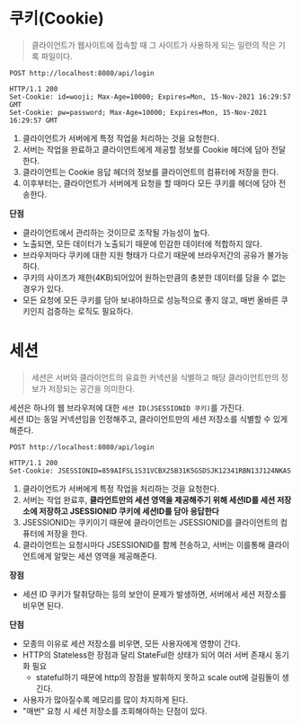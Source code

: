 # 쿠키(Cookie)   
> 클라이언트가 웹사이트에 접속할 때 그 사이트가 사용하게 되는 일련의 작은 기록 파일이다.  

```
POST http://localhost:8080/api/login

HTTP/1.1 200 
Set-Cookie: id=wooji; Max-Age=10000; Expires=Mon, 15-Nov-2021 16:29:57 GMT
Set-Cookie: pw=password; Max-Age=10000; Expires=Mon, 15-Nov-2021 16:29:57 GMT
```

1. 클라이언트가 서버에게 특정 작업을 처리하는 것을 요청한다.       
2. 서버는 작업을 완료하고 클라이언트에게 제공할 정보를 Cookie 헤더에 담아 전달한다.         
3. 클라이언트는 Cookie 응답 헤더의 정보를 클라이언트의 컴퓨터에 저장을 한다.     
4. 이후부터는, 클라이언트가 서버에게 요청을 할 때마다 모든 쿠키를 헤더에 담아 전송한다.       
    
**단점**      
* 클라이언트에서 관리하는 것이므로 조작될 가능성이 높다.      
* 노출되면, 모든 데이터가 노출되기 때문에 민감한 데이터에 적합하지 않다.      
* 브라우저마다 쿠키에 대한 지원 형태가 다르기 때문에 브라우저간의 공유가 불가능하다.    
* 쿠키의 사이즈가 제한(4KB)되어있어 원하는만큼의 충분한 데이터를 담을 수 없는 경우가 있다.  
* 모든 요청에 모든 쿠키를 담아 보내야하므로 성능적으로 좋지 않고, 매번 올바른 쿠키인지 검증하는 로직도 필요하다.  

# 세션   
> 세션은 서버와 클라이언트의 유효한 커넥션을 식별하고 해당 클라이언트만의 정보가 저장되는 공간을 의미한다.       
    
세션은 하나의 웹 브라우저에 대한 `세션 ID(JSESSIONID 쿠키)`를 가진다.        
세션 ID는 동일 커넥션임을 인정해주고, 클라이언트만의 세션 저장소를 식별할 수 있게 해준다.           

```
POST http://localhost:8080/api/login

HTTP/1.1 200 
Set-Cookie: JSESSIONID=859AIFSL1S31VCBX25B31K5GSDSJK12341RBN13J124NKAS 
```
 
1. 클라이언트가 서버에게 특정 작업을 처리하는 것을 요청한다.                
2. 서버는 작업 완료후, **클라언트만의 세션 영역을 제공해주기 위해 세션ID를 세션 저장소에 저장하고 JSESSIONID 쿠키에 세션ID를 담아 응답한다**                  
3. JSESSIONID는 쿠키이기 때문에 클라이언트는 JSESSIONID를 클라이언트의 컴퓨터에 저장을 한다.              
4. 클라이언트는 요청시마다 JSESSIONID를 함께 전송하고, 서버는 이를통해 클라이언트에게 알맞는 세션 영역을 제공해준다.     
  
**장점**    
* 세션 ID 쿠키가 탈취당하는 등의 보안이 문제가 발생하면, 서버에서 세션 저장소를 비우면 된다.   
   
**단점**       
* 모종의 이유로 세션 저장소를 비우면, 모든 사용자에게 영향이 간다.     
* HTTP의 Stateless한 장점과 달리 StateFul한 상태가 되어 여러 서버 존재시 동기화 필요
    * stateful하기 때문에 http의 장점을 발휘하지 못하고 scale out에 걸림돌이 생긴다.
* 사용자가 많아질수록 메모리를 많이 차지하게 된다.
* "매번" 요청 시 세션 저장소를 조회해야하는 단점이 있다.
